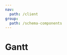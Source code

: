 ```yaml
---
nav:
  path: /client
group:
  path: /schema-components
---
```


# Gantt

<code src="./demos/demo1.tsx"/>
